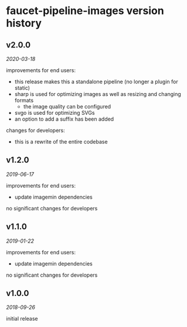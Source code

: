 faucet-pipeline-images version history
======================================


v2.0.0
------

_2020-03-18_

improvements for end users:

* this release makes this a standalone pipeline (no longer a plugin for static)
* sharp is used for optimizing images as well as resizing and changing formats
    * the image quality can be configured
* svgo is used for optimizing SVGs
* an option to add a suffix has been added

changes for developers:

* this is a rewrite of the entire codebase


v1.2.0
------

_2019-06-17_

improvements for end users:

* update imagemin dependencies

no significant changes for developers


v1.1.0
------

_2019-01-22_

improvements for end users:

* update imagemin dependencies

no significant changes for developers


v1.0.0
------

_2018-09-26_

initial release
